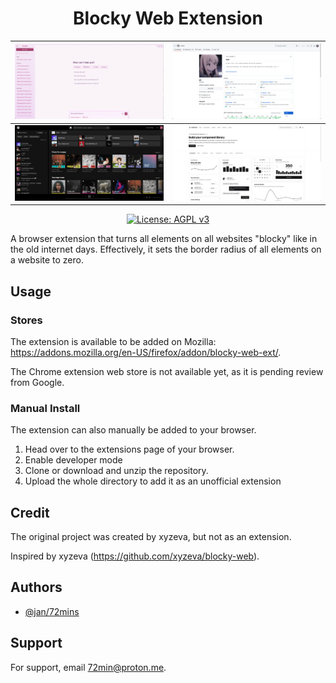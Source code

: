 <div align="center">
<h1>Blocky Web Extension</h1>

| <img width="500" alt="image" src="https://github.com/72mins/blocky-web-ext/blob/main/assets/t3.png"> | <img width="500" alt="image" src="https://github.com/72mins/blocky-web-ext/blob/main/assets/github.png"> |
| ------------- | ------------- |
| <img width="500" alt="image" src="https://github.com/72mins/blocky-web-ext/blob/main/assets/spotify.png"> | <img width="500" alt="image" src="https://github.com/72mins/blocky-web-ext/blob/main/assets/shadcn.png"> |

[![License: AGPL v3](https://img.shields.io/badge/License-AGPL%20v3-blue.svg)](https://www.gnu.org/licenses/agpl-3.0)

</div>

A browser extension that turns all elements on all websites "blocky" like in the old internet days. Effectively, it sets the border radius of all elements on a website to zero.

## Usage

### Stores

The extension is available to be added on Mozilla: https://addons.mozilla.org/en-US/firefox/addon/blocky-web-ext/.

The Chrome extension web store is not available yet, as it is pending review from Google.

### Manual Install

The extension can also manually be added to your browser.

1. Head over to the extensions page of your browser.
2. Enable developer mode
3. Clone or download and unzip the repository.
4. Upload the whole directory to add it as an unofficial extension

## Credit

The original project was created by xyzeva, but not as an extension.

Inspired by xyzeva (https://github.com/xyzeva/blocky-web).

## Authors

- [@jan/72mins](https://www.github.com/72mins)

## Support

For support, email 72min@proton.me.
